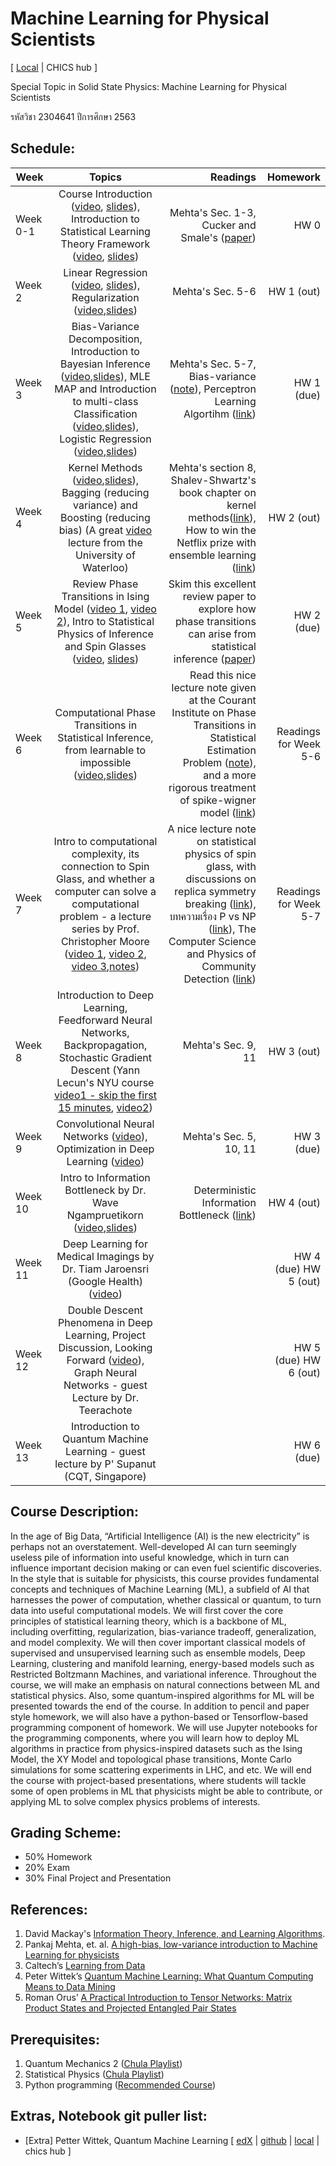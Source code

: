# Machine Learning for Physical Scientists
[ [Local](http://localhost:8888/git-pull?repo=https%3A%2F%2Fgithub.com%2FTChotibut%2Fml-for-physical-scientists&urlpath=lab%2Fworkspaces%2Fauto-8%2Ftree%2Fml-for-physical-scientists%2FREADME.md&branch=main) | CHICS hub ]

Special Topic in Solid State Physics: Machine Learning for Physical Scientists

รหัสวิชา 2304641 ปีการศึกษา 2563

## Schedule:

| Week     |     Topics    |  Readings | Homework  |
|----------|:-------------:|------:|------:|
| Week 0-1 |  Course Introduction ([video](https://drive.google.com/file/d/1RAJHJoJSCfMkqmy3aJAucdJ_hIlxQ7Xa/view?usp=sharing), [slides](https://github.com/TChotibut/ml-for-physical-scientists/blob/main/Lecture%20Notes/Lecture_0_Course%20Introduction.pdf)), Introduction to Statistical Learning Theory Framework ([video](https://drive.google.com/file/d/1UfiHOuo-aLQF88yGWunhs-k2KnngXEKV/view?usp=sharing), [slides](https://github.com/TChotibut/ml-for-physical-scientists/blob/main/Lecture%20Notes/Lecture_1_IntroStatisticalLearning.pdf))  | Mehta's Sec. 1-3, Cucker and Smale's ([paper](https://github.com/TChotibut/ml-for-physical-scientists/blob/main/Reading%20Materials/Week1_Cucker_Smale_Mathematical%20Foundations%20of%20Learning.pdf))   | HW 0|
| Week 2 |   Linear Regression ([video](https://drive.google.com/file/d/10_tHnX0cVekjks3l5TyVzKdYoDFmG3Y9/view?usp=sharing), [slides](https://github.com/TChotibut/ml-for-physical-scientists/blob/main/Lecture%20Notes/Lecture_2_The%20Simplest%20Supervised%20Learning.pdf)), Regularization ([video](https://drive.google.com/file/d/1i1TOCqDouCUH-s8PbRaMlWNOAL5MekkL/view?usp=sharing),[slides](https://github.com/TChotibut/ml-for-physical-scientists/blob/main/Lecture%20Notes/Lecture_3_Regularization.pdf))   | Mehta's Sec. 5-6   | HW 1 (out) |
| Week 3 | Bias-Variance Decomposition, Introduction to Bayesian Inference ([video](https://drive.google.com/file/d/1E6LEiF13F3qPzeUbkZnEz3z7UbbN2v9w/view?usp=sharing),[slides](https://github.com/TChotibut/ml-for-physical-scientists/blob/main/Lecture%20Notes/Lecture_4_BiasVariance_IntroBayesian.pdf)), MLE MAP and Introduction to multi-class Classification ([video](https://drive.google.com/file/d/1fD2FbDo0fmvnhYmxKVm8BOqmi2Xnur99/view?usp=sharing),[slides](https://github.com/TChotibut/ml-for-physical-scientists/blob/main/Lecture%20Notes/Lecture_5_ML_MAP_IntroSupervisedClassification.pdf)), Logistic Regression ([video](https://drive.google.com/file/d/10iVyldJL1Cyz7Kp242APbvh7X7r2pi2L/view?usp=sharing),[slides](https://github.com/TChotibut/ml-for-physical-scientists/blob/main/Lecture%20Notes/Lecture_6_Logistic%20Regression.pdf))  |  Mehta's Sec. 5-7, Bias-variance ([note](https://github.com/TChotibut/ml-for-physical-scientists/blob/main/Lecture%20Notes/SM_BiasVarianceDecomposition.pdf)), Perceptron Learning Algortihm ([link](https://towardsdatascience.com/perceptron-learning-algorithm-d5db0deab975))  | HW 1 (due)|
| Week 4 | Kernel Methods ([video](https://drive.google.com/file/d/14dT_BxxWqQPiA7k_21l7QZ7_0zdj4tY8/view?usp=sharing ),[slides](https://github.com/TChotibut/ml-for-physical-scientists/blob/main/Lecture%20Notes/Lecture_7_Kernel%20Method.pdf)), Bagging (reducing variance) and Boosting (reducing bias) (A great [video](https://www.youtube.com/watch?v=gTUigPt8fVo) lecture from the University of Waterloo) | Mehta's section 8, Shalev-Shwartz's book chapter on kernel methods([link](https://github.com/TChotibut/ml-for-physical-scientists/blob/main/Reading%20Materials/Shalev-Shwartz_Kernel.pdf)), How to win the Netflix prize with ensemble learning ([link](https://static.aminer.org/pdf/PDF/000/294/514/random_decision_forests.pdf))| HW 2 (out) |
| Week 5 | Review Phase Transitions in Ising Model ([video 1](https://www.youtube.com/watch?v=rbbyl0SD3TQ), [video 2](https://www.youtube.com/watch?v=dZ9neWVZcy0)), Intro to Statistical Physics of Inference and Spin Glasses ([video](https://drive.google.com/file/d/1dqVDA4EGI2aOp4B4cXGRmeaurQI9rnze/view?usp=sharing), [slides](https://github.com/TChotibut/ml-for-physical-scientists/blob/main/Lecture%20Notes/Lecture_9_Replica.pdf)) | Skim this excellent review paper to explore how phase transitions can arise from statistical inference ([paper](https://github.com/TChotibut/ml-for-physical-scientists/blob/main/Reading%20Materials/Zdeborova_Krzakala_AdvPhys2016.pdf)) | HW 2 (due)|
| Week 6 | Computational Phase Transitions in Statistical Inference, from learnable to impossible ([video](https://drive.google.com/file/d/1Gm2unIsSuP8h47XR3RyONqjNCygYxGjF/view?usp=sharing),[slides](https://github.com/TChotibut/ml-for-physical-scientists/blob/main/Lecture%20Notes/Lecture_10_SpikeWigner_PhaseTransition.pdf))| Read this nice lecture note given at the Courant Institute on Phase Transitions in Statistical Estimation Problem ([note](https://github.com/TChotibut/ml-for-physical-scientists/blob/main/Reading%20Materials/Bandeira_Notes_Statistical_Computational_Gap.pdf)), and a more rigorous treatment of spike-wigner model ([link](https://arxiv.org/pdf/1806.09588.pdf))| Readings for Week 5-6|
| Week 7 | Intro to computational complexity, its connection to Spin Glass, and whether a computer can solve a computational problem - a lecture series by Prof. Christopher Moore ([video 1](https://www.youtube.com/watch?v=FyjP3lwaOa4&list=PL8mMEmoXNBfaBEMiKdQnTvCLOVRniOrPb&index=10), [video 2](https://www.youtube.com/watch?v=MjkVGSF9jCY&list=PL8mMEmoXNBfaBEMiKdQnTvCLOVRniOrPb&index=8), [video 3](https://www.youtube.com/watch?v=Mv-XeMzjlB0&list=PL8mMEmoXNBfaBEMiKdQnTvCLOVRniOrPb&index=4),[notes](https://boulderschool.yale.edu/sites/default/files/files/Moore-student%20notes.pdf))| A nice lecture note on statistical physics of spin glass, with discussions on replica symmetry breaking ([link](https://arxiv.org/pdf/1705.07072.pdf)), บทความเรื่อง P vs NP ([link](https://www.qute-th.com/2018/12/03/pvsnp/)), The Computer Science and Physics of Community Detection ([link](https://boulderschool.yale.edu/sites/default/files/files/1702_00467.pdf)) | Readings for Week 5-7 |
| Week 8 | Introduction to Deep Learning, Feedforward Neural Networks, Backpropagation, Stochastic Gradient Descent (Yann Lecun's NYU course [video1 - skip the first 15 minutes](https://www.youtube.com/watch?v=0bMe_vCZo30), [video2](https://www.youtube.com/watch?v=d9vdh3b787Y))|  Mehta's Sec. 9, 11 | HW 3 (out) |
| Week 9 | Convolutional Neural Networks ([video](https://www.youtube.com/watch?v=FW5gFiJb-ig)), Optimization in Deep Learning ([video](https://www.youtube.com/watch?v=--NZb480zlg))| Mehta's Sec. 5, 10, 11| HW 3 (due) |
| Week 10 | Intro to Information Bottleneck by Dr. Wave Ngampruetikorn ([video](https://drive.google.com/file/d/1erIULql6i9Kxy0uIGUIJwA9ub_ANyblZ/view?usp=sharing),[slides](https://github.com/TChotibut/ml-for-physical-scientists/blob/main/Lecture%20Notes/Lecture_11_IB_intro.pdf))| Deterministic Information Bottleneck ([link](https://arxiv.org/pdf/1604.00268.pdf?fbclid=IwAR0fNL9PWguDwvsJomEGAGOB8auPan4VwZXLg_NKc2urcrQPRw6DaryEWrs)) | HW 4 (out) |
| Week 11 | Deep Learning for Medical Imagings by Dr. Tiam Jaroensri (Google Health) ([video](https://drive.google.com/file/d/1sMLAJPSxhq7sqVcW_Yp_8h3iUPRfSB3I/view?usp=sharing))   |  | HW 4 (due) HW 5 (out) |
| Week 12 | Double Descent Phenomena in Deep Learning, Project Discussion, Looking Forward ([video](https://drive.google.com/file/d/1jNEA71MtoWpH_GCv2pvIFcKfm4hdzl2j/view?usp=sharing)), Graph Neural Networks - guest Lecture by Dr. Teerachote|  | HW 5 (due) HW 6 (out) |
| Week 13 | Introduction to Quantum Machine Learning - guest lecture by P' Supanut (CQT, Singapore)|  | HW 6 (due) |

## Course Description: 
In the age of Big Data, “Artificial Intelligence (AI) is the new electricity” is perhaps not an overstatement. Well-developed AI can turn seemingly useless pile of information into useful knowledge, which in turn can influence important decision making or can even fuel scientific discoveries. In the style that is suitable for physicists, this course provides fundamental concepts and techniques of Machine Learning (ML), a subfield of AI that harnesses the power of computation, whether classical or quantum, to turn data into useful computational models. We will first cover the core principles of statistical learning theory, which is a backbone of ML, including overfitting, regularization, bias-variance tradeoff, generalization, and model complexity. We will then cover important classical models of supervised and unsupervised learning such as ensemble models, Deep Learning, clustering and manifold learning, energy-based models such as Restricted Boltzmann Machines, and variational inference. Throughout the course, we will make an emphasis on natural connections between ML and statistical physics. Also, some quantum-inspired algorithms for ML will be presented towards the end of the course. In addition to pencil and paper style homework, we will also have a python-based or Tensorflow-based programming component of homework. We will use Jupyter notebooks for the programming components, where you will learn how to deploy ML algorithms in practice from physics-inspired datasets such as the Ising Model, the XY Model and topological phase transitions, Monte Carlo simulations for some scattering experiments in LHC, and etc.  We will end the course with project-based presentations, where students will tackle some of open problems in ML that physicists might be able to contribute, or applying ML to solve complex physics problems of interests. 

## Grading Scheme: 
* 50% Homework
* 20% Exam
* 30% Final Project and Presentation

## References: 

1.	David Mackay's [Information Theory, Inference, and Learning Algorithms](http://www.inference.eng.cam.ac.uk/mackay/itila/).
2.	Pankaj Mehta, et. al. [A high-bias, low-variance introduction to Machine Learning for physicists](https://www.sciencedirect.com/science/article/pii/S0370157319300766)
3.	Caltech’s [Learning from Data](https://work.caltech.edu/telecourse.html)
4.	Peter Wittek’s [Quantum Machine Learning: What Quantum Computing Means to Data Mining](https://www.sciencedirect.com/book/9780128009536/quantum-machine-learning)
5.	Roman Orus’ [A Practical Introduction to Tensor Networks: Matrix Product States and Projected Entangled Pair States](https://arxiv.org/pdf/1306.2164.pdf)

## Prerequisites:

1.	Quantum Mechanics 2 ([Chula Playlist](https://www.youtube.com/playlist?list=PL0XuSm2_1reOcN_tPDHlqbflzaRFEhoMC))
2.	Statistical Physics ([Chula Playlist](https://www.youtube.com/playlist?list=PL0XuSm2_1reOH2Zsr0gKNA1uRCJ290eco))
3.	Python programming ([Recommended Course](https://www.coursera.org/learn/python-crash-course))

## Extras, Notebook git puller list:
* [Extra] Petter Wittek, Quantum Machine Learning [ [edX](https://www.edx.org/course/quantum-machine-learning) | [github](https://github.com/qosf/qml-mooc) | [local](http://localhost:8888/git-pull?repo=https%3A%2F%2Fgithub.com%2Fqosf%2Fqml-mooc&urlpath=lab%2Fworkspaces%2Fauto-8%2Ftree%2Fqml-mooc%2FREADME.md&branch=master) | chics hub ]
